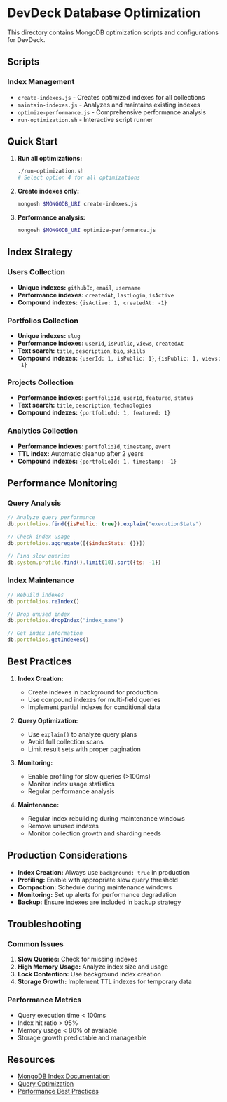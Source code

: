# DevDeck Database Optimization

This directory contains MongoDB optimization scripts and configurations for DevDeck.

## Scripts

### Index Management
- `create-indexes.js` - Creates optimized indexes for all collections
- `maintain-indexes.js` - Analyzes and maintains existing indexes
- `optimize-performance.js` - Comprehensive performance analysis
- `run-optimization.sh` - Interactive script runner

## Quick Start

1. **Run all optimizations:**
   ```bash
   ./run-optimization.sh
   # Select option 4 for all optimizations
   ```

2. **Create indexes only:**
   ```bash
   mongosh $MONGODB_URI create-indexes.js
   ```

3. **Performance analysis:**
   ```bash
   mongosh $MONGODB_URI optimize-performance.js
   ```

## Index Strategy

### Users Collection
- **Unique indexes:** `githubId`, `email`, `username`
- **Performance indexes:** `createdAt`, `lastLogin`, `isActive`
- **Compound indexes:** `{isActive: 1, createdAt: -1}`

### Portfolios Collection
- **Unique indexes:** `slug`
- **Performance indexes:** `userId`, `isPublic`, `views`, `createdAt`
- **Text search:** `title`, `description`, `bio`, `skills`
- **Compound indexes:** `{userId: 1, isPublic: 1}`, `{isPublic: 1, views: -1}`

### Projects Collection
- **Performance indexes:** `portfolioId`, `userId`, `featured`, `status`
- **Text search:** `title`, `description`, `technologies`
- **Compound indexes:** `{portfolioId: 1, featured: 1}`

### Analytics Collection
- **Performance indexes:** `portfolioId`, `timestamp`, `event`
- **TTL index:** Automatic cleanup after 2 years
- **Compound indexes:** `{portfolioId: 1, timestamp: -1}`

## Performance Monitoring

### Query Analysis
```javascript
// Analyze query performance
db.portfolios.find({isPublic: true}).explain("executionStats")

// Check index usage
db.portfolios.aggregate([{$indexStats: {}}])

// Find slow queries
db.system.profile.find().limit(10).sort({ts: -1})
```

### Index Maintenance
```javascript
// Rebuild indexes
db.portfolios.reIndex()

// Drop unused index
db.portfolios.dropIndex("index_name")

// Get index information
db.portfolios.getIndexes()
```

## Best Practices

1. **Index Creation:**
   - Create indexes in background for production
   - Use compound indexes for multi-field queries
   - Implement partial indexes for conditional data

2. **Query Optimization:**
   - Use `explain()` to analyze query plans
   - Avoid full collection scans
   - Limit result sets with proper pagination

3. **Monitoring:**
   - Enable profiling for slow queries (>100ms)
   - Monitor index usage statistics
   - Regular performance analysis

4. **Maintenance:**
   - Regular index rebuilding during maintenance windows
   - Remove unused indexes
   - Monitor collection growth and sharding needs

## Production Considerations

- **Index Creation:** Always use `background: true` in production
- **Profiling:** Enable with appropriate slow query threshold
- **Compaction:** Schedule during maintenance windows
- **Monitoring:** Set up alerts for performance degradation
- **Backup:** Ensure indexes are included in backup strategy

## Troubleshooting

### Common Issues
1. **Slow Queries:** Check for missing indexes
2. **High Memory Usage:** Analyze index size and usage
3. **Lock Contention:** Use background index creation
4. **Storage Growth:** Implement TTL indexes for temporary data

### Performance Metrics
- Query execution time < 100ms
- Index hit ratio > 95%
- Memory usage < 80% of available
- Storage growth predictable and manageable

## Resources

- [MongoDB Index Documentation](https://docs.mongodb.com/manual/indexes/)
- [Query Optimization](https://docs.mongodb.com/manual/core/query-optimization/)
- [Performance Best Practices](https://docs.mongodb.com/manual/administration/analyzing-mongodb-performance/)

